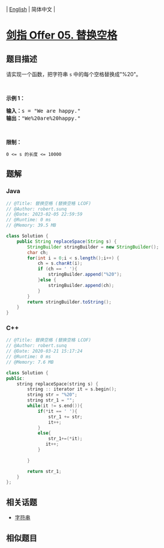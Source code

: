 
| [English](README_EN.md) | 简体中文 |

# [剑指 Offer 05. 替换空格](https://leetcode.cn//problems/ti-huan-kong-ge-lcof/)

## 题目描述

<p>请实现一个函数，把字符串 <code>s</code> 中的每个空格替换成&quot;%20&quot;。</p>

<p>&nbsp;</p>

<p><strong>示例 1：</strong></p>

<pre><strong>输入：</strong>s = &quot;We are happy.&quot;
<strong>输出：</strong>&quot;We%20are%20happy.&quot;</pre>

<p>&nbsp;</p>

<p><strong>限制：</strong></p>

<p><code>0 &lt;= s 的长度 &lt;= 10000</code></p>


## 题解


### Java

```Java
// @Title: 替换空格 (替换空格 LCOF)
// @Author: robert.sunq
// @Date: 2023-02-05 22:59:59
// @Runtime: 0 ms
// @Memory: 39.5 MB

class Solution {
    public String replaceSpace(String s) {
        StringBuilder stringBuilder = new StringBuilder();
        char ch;
        for(int i = 0;i < s.length();i++) {
            ch = s.charAt(i);
            if (ch == ' '){
                stringBuilder.append("%20");
            }else {
                stringBuilder.append(ch);
            }
        }
        return stringBuilder.toString();
    }
}
```



### C++

```C++
// @Title: 替换空格 (替换空格 LCOF)
// @Author: robert.sunq
// @Date: 2020-03-21 15:17:24
// @Runtime: 0 ms
// @Memory: 7.6 MB

class Solution {
public:
    string replaceSpace(string s) {
        string :: iterator it = s.begin();
        string str = "%20";
        string str_1 = "";
        while(it != s.end()){
            if(*it == ' '){
                str_1 += str;
                it++;
            }
            else{
                str_1+=(*it);
               it++;  
            }
             
        }

        return str_1;
    }
};
```



## 相关话题

- [字符串](https://leetcode.cn//tag/string)

## 相似题目



